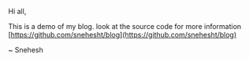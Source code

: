 Hi all, 


This is a demo of my blog. look at the source code for more information [https://github.com/snehesht/blog](https://github.com/snehesht/blog)


~ Snehesh
